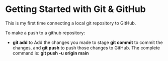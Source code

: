 # Getting Started with Git & GitHub

This is my first time connecting a local git repository to GitHub.

To make a push to a github repository:
- **git add** to Add the changes you made to stage 
**git commit** to commit the changes, and
**git push** to push those changes to GitHub. The complete command is: **git push -u origin main**